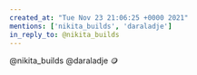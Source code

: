 ```yaml
---
created_at: "Tue Nov 23 21:06:25 +0000 2021"
mentions: ['nikita_builds', 'daraladje']
in_reply_to: @nikita_builds
---
```


@nikita_builds @daraladje 🪙